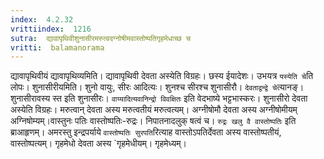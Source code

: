 ```yaml
---
index:  4.2.32
vrittiindex:  1216
sutra:  द्यावापृथिवीशुनासीरमरुत्वदग्नोषीमवास्तोष्पतिगृहमेधाच्छ च
vritti:  balamanorama 
---
```


द्यावापृथिवीयं द्यावापृथिव्यमिति। द्यावापृथिवी देवता अस्येति विग्रहः। छस्य ईयादेशः। उभयत्र `यस्येति चे`ति लोपः। शुनासीरीयमिति। शुनो वायुः, सीरः आदित्यः। शुनश्च सीरश्च शुनासीरौ। `देवताद्वन्द्वे चे`त्यानङ्। शुनासीरावस्य स्त इति शुनासीरः। `वाय्यादित्यवानिन्द्रो विवक्षितः` इति वेदभाष्ये भट्टभास्करः। शुनासीरो देवता अस्येति विग्रहः। मरुत्वान् देवता अस्य मरुत्वतीयं मरुत्वत्यम्। अग्नीषोमौ देवता अस्य अग्नीषोमीयम् अग्निषोम्यम्।वास्तुनः पतिः वास्तोष्पतिः-रुद्रः। निपातनादलुक् षत्वं च। `रुद्रः खलु वै वास्तोष्पतिः` इति ब्राआहृणम्। अमरस्तु इन्द्रपर्याये `वास्तोष्पतिः सुरपति`रित्याह वास्तोऽपतिर्देवता अस्य वास्तोष्पतीयं, वास्तोष्पत्यम्। गृहमेधो देवता अस्य `गृहमेधीयम्। गृहमेध्यम्।

